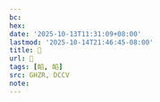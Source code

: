 ```yaml
---
bc:
hex:
date: '2025-10-13T11:31:09+08:00'
lastmod: '2025-10-14T21:46:45-08:00'
title: 󰨞
url: 󰨞
tags: [䘓, 䘓]
src: GHZR, DCCV
note:
---
```

